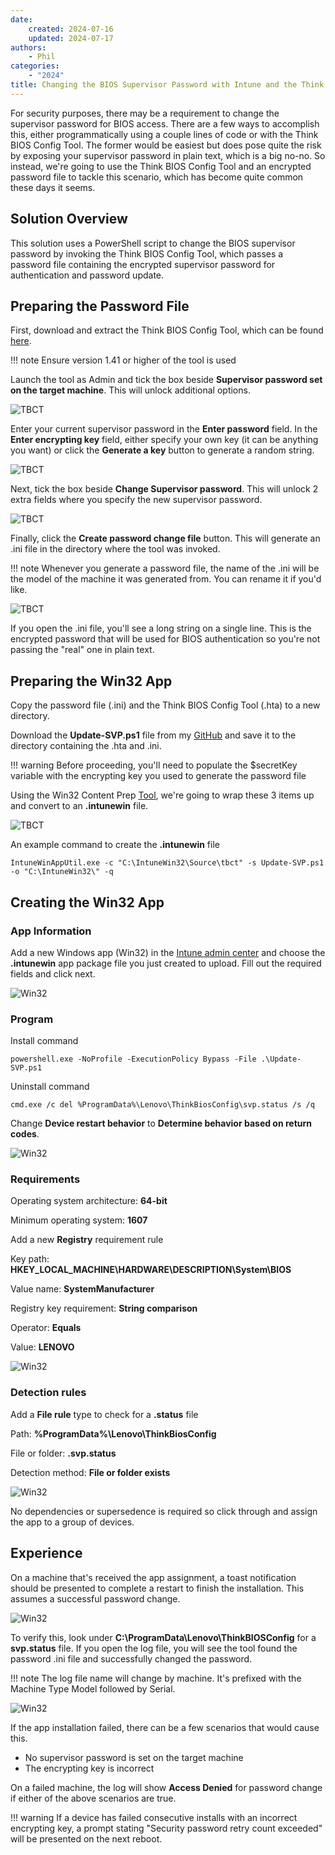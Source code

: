 ```yaml
---
date:
    created: 2024-07-16
    updated: 2024-07-17
authors:
    - Phil
categories:
    - "2024"
title: Changing the BIOS Supervisor Password with Intune and the Think BIOS Config Tool
---
```


For security purposes, there may be a requirement to change the supervisor password for BIOS access. There are a few ways to accomplish this, either programmatically using a couple lines of code or with the Think BIOS Config Tool. The former would be easiest but does pose quite the risk by exposing your supervisor password in plain text, which is a big no-no. So instead, we're going to use the Think BIOS Config Tool and an encrypted password file to tackle this scenario, which has become quite common these days it seems.

<!-- more -->

## Solution Overview

This solution uses a PowerShell script to change the BIOS supervisor password by invoking the Think BIOS Config Tool, which passes a password file containing the encrypted supervisor password for authentication and password update.

## Preparing the Password File

First, download and extract the Think BIOS Config Tool, which can be found [here](https://docs.lenovocdrt.com/guides/tbct/tbct_top).

!!! note
    Ensure version 1.41 or higher of the tool is used

Launch the tool as Admin and tick the box beside **Supervisor password set on the target machine**. This will unlock additional options.

![TBCT](https://cdrt.github.io/mk_blog/img/2024/intune_bios_password/image1.jpg)

Enter your current supervisor password in the **Enter password** field. In the **Enter encrypting key** field, either specify your own key (it can be anything you want) or click the **Generate a key** button to generate a random string. 

![TBCT](https://cdrt.github.io/mk_blog/img/2024/intune_bios_password/image2.jpg)

Next, tick the box beside **Change Supervisor password**. This will unlock 2 extra fields where you specify the new supervisor password.

![TBCT](https://cdrt.github.io/mk_blog/img/2024/intune_bios_password/image3.jpg)

Finally, click the **Create password change file** button. This will generate an .ini file in the directory where the tool was invoked.

!!! note
    Whenever you generate a password file, the name of the .ini will be the model of the machine it was generated from. You can rename it if you'd like.

![TBCT](https://cdrt.github.io/mk_blog/img/2024/intune_bios_password/image4.jpg)

If you open the .ini file, you'll see a long string on a single line. This is the encrypted password that will be used for BIOS authentication so you're not passing the "real" one in plain text.

## Preparing the Win32 App

Copy the password file (.ini) and the Think BIOS Config Tool (.hta) to a new directory.

Download the **Update-SVP.ps1** file from my [GitHub](https://github.com/philjorgensen/Intune/tree/main/Win32%20Apps/ThinkBiosConfigTool) and save it to the directory containing the .hta and .ini.

!!! warning
    Before proceeding, you'll need to populate the $secretKey variable with the encrypting key you used to generate the password file

Using the Win32 Content Prep [Tool](https://github.com/Microsoft/Microsoft-Win32-Content-Prep-Tool), we're going to wrap these 3 items up and convert to an **.intunewin** file.

![TBCT](https://cdrt.github.io/mk_blog/img/2024/intune_bios_password/image5.jpg)

An example command to create the **.intunewin** file

```dos
IntuneWinAppUtil.exe -c "C:\IntuneWin32\Source\tbct" -s Update-SVP.ps1 -o "C:\IntuneWin32\" -q
```

## Creating the Win32 App

### App Information

Add a new Windows app (Win32) in the [Intune admin center](https://intune.microsoft.com/#view/Microsoft_Intune_DeviceSettings/AppsWindowsMenu/~/windowsApps) and choose the **.intunewin** app package file you just created to upload. Fill out the required fields and click next.

![Win32](https://cdrt.github.io/mk_blog/img/2024/intune_bios_password/image6.jpg)

### Program

Install command

```dos
powershell.exe -NoProfile -ExecutionPolicy Bypass -File .\Update-SVP.ps1
```

Uninstall command

```dos
cmd.exe /c del %ProgramData%\Lenovo\ThinkBiosConfig\svp.status /s /q
```

Change **Device restart behavior** to **Determine behavior based on return codes**.

![Win32](https://cdrt.github.io/mk_blog/img/2024/intune_bios_password/image7.jpg)

### Requirements

Operating system architecture: **64-bit**

Minimum operating system: **1607**

Add a new **Registry** requirement rule

Key path: **HKEY_LOCAL_MACHINE\HARDWARE\DESCRIPTION\System\BIOS**

Value name: **SystemManufacturer**

Registry key requirement: **String comparison**

Operator: **Equals**

Value: **LENOVO**

![Win32](https://cdrt.github.io/mk_blog/img/2024/intune_bios_password/image8.jpg)

### Detection rules

Add a **File rule** type to check for a **.status** file

Path: **%ProgramData%\Lenovo\ThinkBiosConfig**

File or folder: **.svp.status**

Detection method: **File or folder exists**

![Win32](https://cdrt.github.io/mk_blog/img/2024/intune_bios_password/image9.jpg)

No dependencies or supersedence is required so click through and assign the app to a group of devices.

## Experience

On a machine that's received the app assignment, a toast notification should be presented to complete a restart to finish the installation. This assumes a successful password change.

![Win32](https://cdrt.github.io/mk_blog/img/2024/intune_bios_password/image10.jpg)

To verify this, look under **C:\ProgramData\Lenovo\ThinkBIOSConfig** for a **svp.status** file. If you open the log file, you will see the tool found the password .ini file and successfully changed the password.

!!! note
    The log file name will change by machine. It's prefixed with the Machine Type Model followed by Serial.

![Win32](https://cdrt.github.io/mk_blog/img/2024/intune_bios_password/image11.jpg)

If the app installation failed, there can be a few scenarios that would cause this.

  - No supervisor password is set on the target machine
  - The encrypting key is incorrect

On a failed machine, the log will show **Access Denied** for password change if either of the above scenarios are true.

!!! warning
    If a device has failed consecutive installs with an incorrect encrypting key, a prompt stating "Security password retry count exceeded" will be presented on the next reboot.
